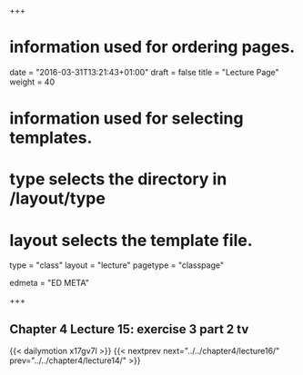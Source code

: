 +++
# information used for ordering pages.
date = "2016-03-31T13:21:43+01:00"
draft = false
title = "Lecture Page"
weight = 40

# information used for selecting templates.
# type selects the directory in /layout/type
# layout selects the template file.

type   = "class"
layout = "lecture"
pagetype = "classpage"





edmeta = "ED META"

+++
## Chapter 4 Lecture 15: exercise 3 part 2 tv
{{< dailymotion x17gv7l >}}
{{< nextprev next="../../chapter4/lecture16/"     prev="../../chapter4/lecture14/"  >}}

